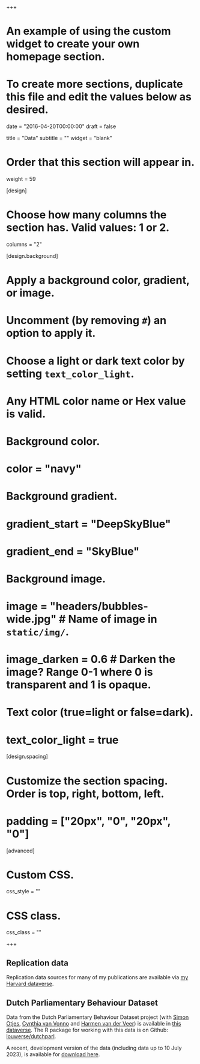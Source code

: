 +++
# An example of using the custom widget to create your own homepage section.
# To create more sections, duplicate this file and edit the values below as desired.

date = "2016-04-20T00:00:00"
draft = false

title = "Data"
subtitle = ""
widget = "blank"

# Order that this section will appear in.
weight = 59


[design]
  # Choose how many columns the section has. Valid values: 1 or 2.
  columns = "2"

[design.background]
  # Apply a background color, gradient, or image.
  #   Uncomment (by removing `#`) an option to apply it.
  #   Choose a light or dark text color by setting `text_color_light`.
  #   Any HTML color name or Hex value is valid.

  # Background color.
  # color = "navy"
  
  # Background gradient.
  # gradient_start = "DeepSkyBlue"
  # gradient_end = "SkyBlue"
  
  # Background image.
  # image = "headers/bubbles-wide.jpg"  # Name of image in `static/img/`.
  # image_darken = 0.6  # Darken the image? Range 0-1 where 0 is transparent and 1 is opaque.

  # Text color (true=light or false=dark).
  # text_color_light = true

[design.spacing]
  # Customize the section spacing. Order is top, right, bottom, left.
  # padding = ["20px", "0", "20px", "0"]

[advanced]
 # Custom CSS. 
 css_style = ""
 
 # CSS class.
 css_class = ""


+++

## Replication data
Replication data sources for many of my publications are available via [my Harvard dataverse](https://dataverse.harvard.edu/dataverse/tomlouwerse).

## Dutch Parliamentary Behaviour Dataset
Data from the Dutch Parliamentary Behaviour Dataset project (with [Simon Otjes](https://www.simonotjes.nl/), [Cynthia van Vonno](https://www.universiteitleiden.nl/en/staffmembers/cynthia-van-vonno) and [Harmen van der Veer](https://www.universiteitleiden.nl/medewerkers/harmen-van-der-veer#tab-1)) is available in [this dataverse](https://dataverse.harvard.edu/dataverse/dutchparl). The R package for working with this data is on Github: [louwerse/dutchparl](https://louwerse.github.io/dutchparl/).

A recent, development version of the data (including data up to 10 July 2023), is available for [download here](/data/version_2023-07-10.zip).